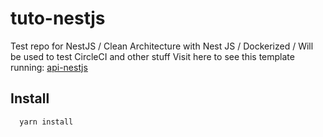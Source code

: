 # tuto-nestjs

Test repo for NestJS / Clean Architecture with Nest JS / Dockerized / Will be used to test CircleCI and other stuff
Visit here to see this template running: [api-nestjs](http://www.api-nestjs.clementeraud.site/#/users)

## Install

```sh
  yarn install
```
